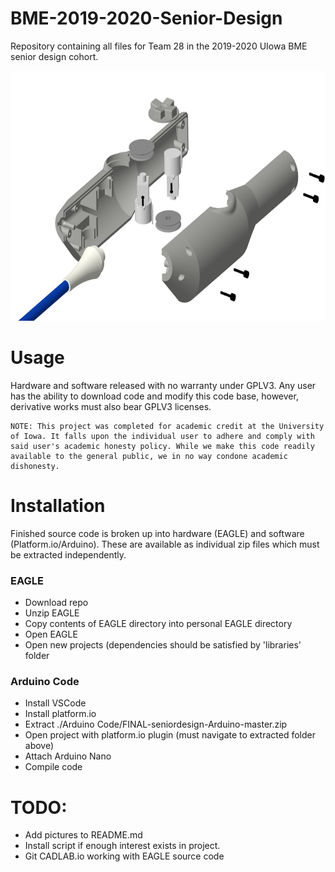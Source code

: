 BME-2019-2020-Senior-Design
=============================
Repository containing all files for Team 28 in the 2019-2020 UIowa BME senior design cohort.

<img src="https://github.com/michaelpass/BME-2019-2020-Senior-Design/blob/master/Final%20Design%20Images/Handle/Explode2.PNG" width="600" height="400"></img>


# Usage
Hardware and software released with no warranty under GPLV3. 
Any user has the ability to download code and modify this code base, however, derivative works must also bear GPLV3 licenses.

```
NOTE: This project was completed for academic credit at the University of Iowa. It falls upon the individual user to adhere and comply with
said user's academic honesty policy. While we make this code readily available to the general public, we in no way condone academic dishonesty.
```


# Installation
Finished source code is broken up into hardware (EAGLE) and software (Platform.io/Arduino).
These are available as individual zip files which must be extracted independently.



### EAGLE
- Download repo
- Unzip EAGLE
- Copy contents of EAGLE directory into personal EAGLE directory
- Open EAGLE
- Open new projects (dependencies should be satisfied by 'libraries' folder



### Arduino Code
- Install VSCode
- Install platform.io
- Extract ./Arduino Code/FINAL-seniordesign-Arduino-master.zip
- Open project with platform.io plugin (must navigate to extracted folder above)
- Attach Arduino Nano
- Compile code


# TODO:
- Add pictures to README.md
- Install script if enough interest exists in project.
- Git CADLAB.io working with EAGLE source code
